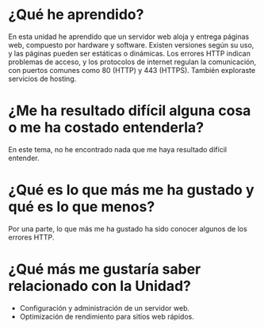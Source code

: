 # ¿Qué he aprendido?
En esta unidad he aprendido que un servidor web aloja y entrega páginas web, compuesto por hardware y software. Existen versiones según su uso, y las páginas pueden ser estáticas o dinámicas. Los errores HTTP indican problemas de acceso, y los protocolos de internet regulan la comunicación, con puertos comunes como 80 (HTTP) y 443 (HTTPS). También exploraste servicios de hosting.
# ¿Me ha resultado difícil alguna cosa o me ha costado entenderla?
En este tema, no he encontrado nada que me haya resultado difícil entender.
# ¿Qué es lo que más me ha gustado y qué es lo que menos?
Por una parte, lo que más me ha gustado ha sido conocer algunos de los errores HTTP.
# ¿Qué más me gustaría saber relacionado con la Unidad?
* Configuración y administración de un servidor web.
* Optimización de rendimiento para sitios web rápidos.
